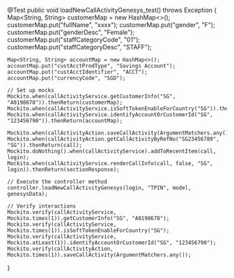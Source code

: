@Test
public void loadNewCallActivityGenesys_test() throws Exception {
    Map<String, String> customerMap = new HashMap<>();
    customerMap.put("fullName", "xxxx");
    customerMap.put("gender", "F");
    customerMap.put("genderDesc", "Female");
    customerMap.put("staffCategoryCode", "01");
    customerMap.put("staffCategoryDesc", "STAFF");

    Map<String, String> accountMap = new HashMap<>();
    accountMap.put("custAcctProdType", "Savings Account");
    accountMap.put("custAcctIdentifier", "ACCT");
    accountMap.put("currencyCode", "SGD");

    // Set up mocks
    Mockito.when(callActivityService.getCustomerInfo("SG", "A0198678")).thenReturn(customerMap);
    Mockito.when(callActivityService.isSoftTokenEnableForCountry("SG")).thenReturn("true");
    Mockito.when(callActivityService.identifyAccountOrCustomerId("SG", "123456790")).thenReturn(accountMap);

    Mockito.when(callActivityAction.saveCallActivity(ArgumentMatchers.any())).thenReturn("SG23456789");
    Mockito.when(callActivityAction.getCallActivityByRefNo("SG23456789", "SG")).thenReturn(call);
    Mockito.doNothing().when(callActivityService).addToRecentItem(call, login);
    Mockito.when(callActivityService.renderCallInfo(call, false, "SG", login)).thenReturn(sectionResponse);

    // Execute the controller method
    controller.loadNewCallActivityGenesys(login, "TPIN", model, genesysData);

    // Verify interactions
    Mockito.verify(callActivityService, Mockito.times(1)).getCustomerInfo("SG", "A0198678");
    Mockito.verify(callActivityService, Mockito.times(1)).isSoftTokenEnableForCountry("SG");
    Mockito.verify(callActivityService, Mockito.atLeast(1)).identifyAccountOrCustomerId("SG", "123456790");
    Mockito.verify(callActivityAction, Mockito.times(1)).saveCallActivity(ArgumentMatchers.any());
}
